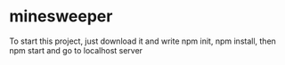# minesweeper
To start this project, just download it and write npm init, npm install, then npm start and go to localhost server
